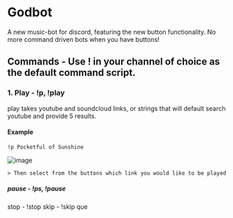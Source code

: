 # Godbot
A new music-bot for discord, featuring the new button functionality. No more command driven bots when you have buttons!

## Commands - Use ! in your channel of choice as the default command script.

### 1. Play - !p, !play
play takes youtube and soundcloud links, or strings that will default search youtube and provide 5 results.

#### Example
    !p Pocketful of Sunshine

  ![image](https://user-images.githubusercontent.com/61099229/135664846-f43a04ba-bb9e-4e39-8619-8977ee1fc46a.png)
    
    > Then select from the buttons which link you would like to be played

##### pause - !ps, !pause

stop - !stop
skip - !skip
que
